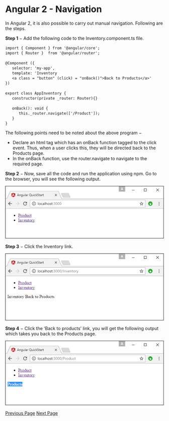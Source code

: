 # Angular 2 - Navigation
In Angular 2, it is also possible to carry out manual navigation. Following are the steps.

**Step 1** − Add the following code to the Inventory.component.ts file.

```
import { Component } from '@angular/core'; 
import { Router }  from '@angular/router';  

@Component ({  
   selector: 'my-app',  
   template: 'Inventory 
   <a class = "button" (click) = "onBack()">Back to Products</a>' 
})  

export class AppInventory {  
   constructor(private _router: Router){} 

   onBack(): void { 
      this._router.navigate(['/Product']); 
   } 
}
```
The following points need to be noted about the above program −

   * Declare an html tag which has an onBack function tagged to the click event. Thus, when a user clicks this, they will be directed back to the Products page.
   * In the onBack function, use the router.navigate to navigate to the required page.

**Step 2** − Now, save all the code and run the application using npm. Go to the browser, you will see the following output.

![Application Using npm](../angular2/images/application_using_npm.jpg)

**Step 3** − Click the Inventory link.

![Inventory Link](../angular2/images/inventory_link.jpg)

**Step 4** − Click the ‘Back to products’ link, you will get the following output which takes you back to the Products page.

![Back to Products](../angular2/images/back_to_products.jpg)


[Previous Page](../angular2/angular2_routing.md) [Next Page](../angular2/angular2_forms.md) 
